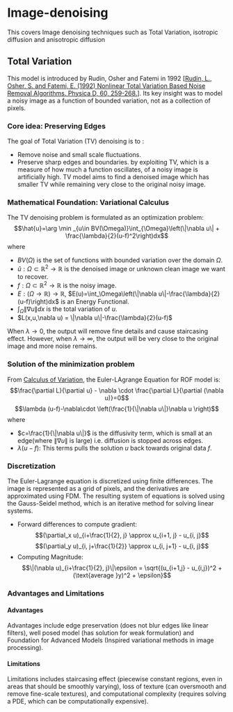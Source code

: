 # Image-denoising
This covers Image denoising techniques such as Total Variation, isotropic diffusion and anisotropic diffusion
## Total Variation
This model is introduced by Rudin, Osher and Fatemi in 1992 [[Rudin, L., Osher, S. and Fatemi, E. (1992) Nonlinear Total Variation Based Noise Removal Algorithms. Physica D, 60, 259-268.](https://doi.org/10.1016/0167-2789(92)90242-F)]. Its key insight was to model a noisy image as a function of bounded variation, not as a collection of pixels.  
### Core idea: Preserving Edges  
The goal of Total Variation (TV) denoising is to :
- Remove noise and small scale fluctuations.
- Preserve sharp edges and boundaries. 
by exploiting TV, which is a measure of how much a function oscillates, of a noisy image is artificially high.  TV model aims to find a denoised image which has smaller TV while remaining very close to the original noisy image.  
### Mathematical Foundation: Variational Calculus
The TV denoising problem is formulated as an optimization problem: 
$$\hat{u}=\arg \min _{u\in BV(\Omega)}\int_{\Omega}\left(\|\nabla u\| + \frac{\lambda}{2}(u-f)^2\right)dx$$
where 
- $BV(\Omega)$ is the set of functions with bounded variation over the domain $\Omega$.
- $\hat{u}:  \Omega \subset \mathbb{R}^2 \to \mathbb{R}$ is the denoised image or unknown clean image we want to recover. 
- $f: \Omega \subset \mathbb{R}^2 \to \mathbb{R}$ is the noisy image.
- $E: (\Omega\to \mathbb{R})\to \mathbb{R}$, $E(u)=\int_\Omega\left(\|\nabla u\|-\frac{\lambda}{2}(u-f)\right)dx$ is an Energy Functional.
- $\int_{\Omega}\|\nabla u\|dx$ is the total variation of $u$.
- $L(x,u,\nabla u) = \|\nabla u\|-\frac{\lambda}{2}(u-f)$  

When $\lambda \to 0$, the output will remove fine details and cause staircasing effect. However, when $\lambda \to \infty$, the output will be very close to the original image and more noise remains.
### Solution of the minimization problem
From [Calculus of Variation](https://en.wikipedia.org/wiki/Calculus_of_variations), the Euler-LAgrange Equation for ROF model is:
$$\frac{\partial L}{\partial u} - \nabla \cdot \frac{\partial L}{\partial (\nabla u)}=0$$
$$\lambda (u-f)-\nabla\cdot \left(\frac{1}{\|\nabla u\|}\nabla u \right)$$ 
where
- $c=\frac{1}{\|\nabla u\|}$ is the diffusivity term, which is small at an edge(where $\|\nabla u\|$ is large) i.e. diffusion is stopped across edges. 
- $\lambda (u-f)$: This terms pulls the solution $u$ back towards original data $f$.
### Discretization

The Euler-Lagrange equation is discretized using finite differences. The image is represented as a grid of pixels, and the derivatives are approximated using FDM. The resulting system of equations is solved using the Gauss-Seidel method, which is an iterative method for solving linear systems. 
- Forward differences to compute gradient:
$$(\partial_x u)_{i+\frac{1}{2}, j} \approx u_{i+1, j} - u_{i, j}$$
$$(\partial_y u)_{i, j+\frac{1}{2}} \approx u_{i, j+1} - u_{i, j}$$
- Computing Magnitude:
$$\|(\nabla u)_{i+\frac{1}{2}, j}\|\epsilon = \sqrt{(u_{i+1,j} - u_{i,j})^2 + (\text{average }y)^2 + \epsilon}$$

### Advantages and Limitations
#### Advantages
Advantages include edge preservation (does not blur edges like linear filters), well posed model (has solution for weak formulation) and Foundation for Advanced Models (Inspired variational methods in image processing).
#### Limitations
Limitations includes staircasing effect (piecewise constant regions, even in areas that should be smoothly varying), loss of texture (can oversmooth and remove fine-scale textures), and computational complexity (requires solving a PDE, which can be computationally expensive).  